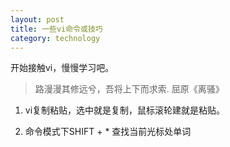 ```yaml
---
layout: post
title: 一些vi命令或技巧
category: technology
---
```


开始接触vi，慢慢学习吧。

> 路漫漫其修远兮，吾将上下而求索.    屈原《离骚》

1. vi复制粘贴，选中就是复制，鼠标滚轮建就是粘贴。

2. 命令模式下SHIFT + * 查找当前光标处单词